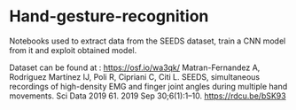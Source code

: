 # Hand-gesture-recognition
Notebooks used to extract data from the SEEDS dataset, train a CNN model from it and exploit obtained model.

Dataset can be found at : https://osf.io/wa3qk/
Matran-Fernandez A, Rodriguez Martínez IJ, Poli R, Cipriani C, Citi L. SEEDS, simultaneous recordings of high-density EMG and finger joint angles during multiple hand movements. Sci Data 2019 61. 2019 Sep 30;6(1):1–10. https://rdcu.be/bSK93
